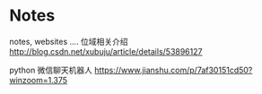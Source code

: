 # Notes
notes, websites ....
位域相关介绍 http://blog.csdn.net/xubuju/article/details/53896127


python 微信聊天机器人
https://www.jianshu.com/p/7af30151cd50?winzoom=1.375
